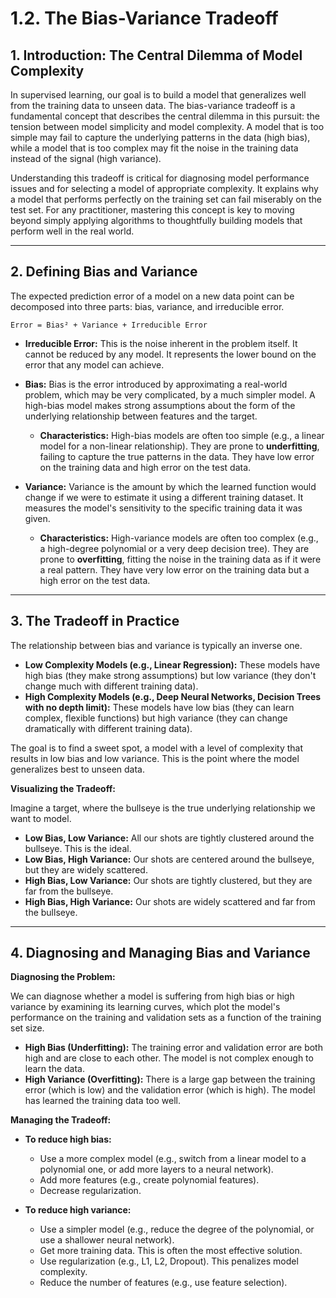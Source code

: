 # 1.2. The Bias-Variance Tradeoff

## 1. Introduction: The Central Dilemma of Model Complexity

In supervised learning, our goal is to build a model that generalizes well from the training data to unseen data. The bias-variance tradeoff is a fundamental concept that describes the central dilemma in this pursuit: the tension between model simplicity and model complexity. A model that is too simple may fail to capture the underlying patterns in the data (high bias), while a model that is too complex may fit the noise in the training data instead of the signal (high variance).

Understanding this tradeoff is critical for diagnosing model performance issues and for selecting a model of appropriate complexity. It explains why a model that performs perfectly on the training set can fail miserably on the test set. For any practitioner, mastering this concept is key to moving beyond simply applying algorithms to thoughtfully building models that perform well in the real world.

---

## 2. Defining Bias and Variance

The expected prediction error of a model on a new data point can be decomposed into three parts: bias, variance, and irreducible error.

`Error = Bias² + Variance + Irreducible Error`

*   **Irreducible Error:** This is the noise inherent in the problem itself. It cannot be reduced by any model. It represents the lower bound on the error that any model can achieve.

*   **Bias:** Bias is the error introduced by approximating a real-world problem, which may be very complicated, by a much simpler model. A high-bias model makes strong assumptions about the form of the underlying relationship between features and the target.
    *   **Characteristics:** High-bias models are often too simple (e.g., a linear model for a non-linear relationship). They are prone to **underfitting**, failing to capture the true patterns in the data. They have low error on the training data and high error on the test data.

*   **Variance:** Variance is the amount by which the learned function would change if we were to estimate it using a different training dataset. It measures the model's sensitivity to the specific training data it was given.
    *   **Characteristics:** High-variance models are often too complex (e.g., a high-degree polynomial or a very deep decision tree). They are prone to **overfitting**, fitting the noise in the training data as if it were a real pattern. They have very low error on the training data but a high error on the test data.

---

## 3. The Tradeoff in Practice

The relationship between bias and variance is typically an inverse one.

*   **Low Complexity Models (e.g., Linear Regression):** These models have high bias (they make strong assumptions) but low variance (they don't change much with different training data).
*   **High Complexity Models (e.g., Deep Neural Networks, Decision Trees with no depth limit):** These models have low bias (they can learn complex, flexible functions) but high variance (they can change dramatically with different training data).

The goal is to find a sweet spot, a model with a level of complexity that results in low bias and low variance. This is the point where the model generalizes best to unseen data.

**Visualizing the Tradeoff:**

Imagine a target, where the bullseye is the true underlying relationship we want to model.
*   **Low Bias, Low Variance:** All our shots are tightly clustered around the bullseye. This is the ideal.
*   **Low Bias, High Variance:** Our shots are centered around the bullseye, but they are widely scattered.
*   **High Bias, Low Variance:** Our shots are tightly clustered, but they are far from the bullseye.
*   **High Bias, High Variance:** Our shots are widely scattered and far from the bullseye.

---

## 4. Diagnosing and Managing Bias and Variance

**Diagnosing the Problem:**

We can diagnose whether a model is suffering from high bias or high variance by examining its learning curves, which plot the model's performance on the training and validation sets as a function of the training set size.

*   **High Bias (Underfitting):** The training error and validation error are both high and are close to each other. The model is not complex enough to learn the data.
*   **High Variance (Overfitting):** There is a large gap between the training error (which is low) and the validation error (which is high). The model has learned the training data too well.

**Managing the Tradeoff:**

*   **To reduce high bias:**
    *   Use a more complex model (e.g., switch from a linear model to a polynomial one, or add more layers to a neural network).
    *   Add more features (e.g., create polynomial features).
    *   Decrease regularization.

*   **To reduce high variance:**
    *   Use a simpler model (e.g., reduce the degree of the polynomial, or use a shallower neural network).
    *   Get more training data. This is often the most effective solution.
    *   Use regularization (e.g., L1, L2, Dropout). This penalizes model complexity.
    *   Reduce the number of features (e.g., use feature selection).
